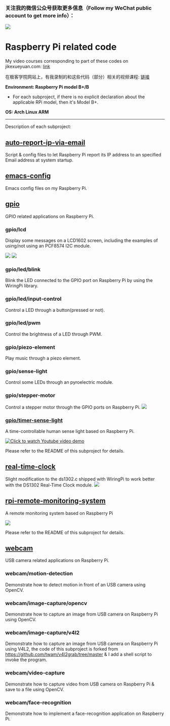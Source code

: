 ### 关注我的微信公众号获取更多信息（Follow my WeChat public account to get more info）：
![](https://raw.githubusercontent.com/codelast/raspberry-pi/master/codelast_wechat_qr_code.jpg)

# Raspberry Pi related code
My video courses corresponding to part of these codes on jikexueyuan.com: [link](http://search.jikexueyuan.com/course/?q=%E6%A0%91%E8%8E%93%E6%B4%BE "Click to watch")

在极客学院网站上，有我录制的和这些代码（部分）相关的视频课程: [链接](http://search.jikexueyuan.com/course/?q=%E6%A0%91%E8%8E%93%E6%B4%BE "点击跳转到极客学院查看")

**Environment: Raspberry Pi model B+/B**
* For each subproject, if there is no explicit declaration about the applicable RPi model, then it's Model B+.

**OS: Arch Linux ARM**

****

Description of each subproject:

## [auto-report-ip-via-email](./auto-report-ip-via-email)
Script & config files to let Raspberry Pi report its IP address to an specified Email address at system startup.

## [emacs-config](./emacs-config)
Emacs config files on my Raspberry Pi.

## [gpio](./gpio)
GPIO related applications on Raspberry Pi.
### gpio/lcd
Display some messages on a LCD1602 screen, including the examples of using/not using an PCF8574 I2C module.

![](https://raw.githubusercontent.com/codelast/raspberry-pi/master/gpio/lcd/demo/lcd1602-8bit-display.png)
![](https://raw.githubusercontent.com/codelast/raspberry-pi/master/gpio/lcd/demo/lcd1602-with-i2c-2.jpg)
### gpio/led/blink
Blink the LED connected to the GPIO port on Raspberry Pi by using the WiringPi library.
### gpio/led/input-control
Control a LED through a button(pressed or not).
### gpio/led/pwm
Control the brightness of a LED through PWM.
### gpio/piezo-element
Play music through a piezo element.
### gpio/sense-light
Control some LEDs through an pyroelectric module.
### gpio/stepper-motor
Control a stepper motor through the GPIO ports on Raspberry Pi.
![](https://raw.githubusercontent.com/codelast/raspberry-pi/master/gpio/stepper-motor/demo/stepper-motor.png)
### [gpio/timer-sense-light](./gpio/timer-sense-light)
A time-controllable human sense light based on Raspberry Pi.

[![Click to watch Youtube video demo](https://raw.githubusercontent.com/codelast/raspberry-pi/master/gpio/timer-sense-light/demo/finished_product_1.jpg)](https://www.youtube.com/watch?v=_6llPyMW7_M)

Please refer to the README of this subproject for details.

## [real-time-clock](./real-time-clock)
Slight modification to the ds1302.c shipped with WiringPi to work better with the DS1302 Real-Time Clock module.
![](https://raw.githubusercontent.com/codelast/raspberry-pi/master/real-time-clock/demo/ds1302_1.jpg)

## [rpi-remote-monitoring-system](./rpi-remote-monitoring-system)
A remote monitoring system based on Raspberry Pi

![](https://raw.githubusercontent.com/codelast/raspberry-pi/master/rpi-remote-monitoring-system/demo/pi-controller_1.png)

Please refer to the README of this subproject for details.

## [webcam](./webcam)
USB camera related applications on Raspberry Pi.
### webcam/motion-detection
Demonstrate how to detect motion in front of an USB camera using OpenCV.
### webcam/image-capture/opencv
Demonstrate how to capture an image from USB camera on Raspberry Pi using OpenCV.
### webcam/image-capture/v4l2
Demonstrate how to capture an image from USB camera on Raspberry Pi using V4L2, the code of this subproject is forked from https://github.com/twam/v4l2grab/tree/master & I add a shell script to invoke the program.
### webcam/video-capture
Demonstrate how to capture video from USB camera on Raspberry Pi & save to a file using OpenCV.
### webcam/face-recognition
Demonstrate how to implement a face-recognition application on Raspberry Pi.
